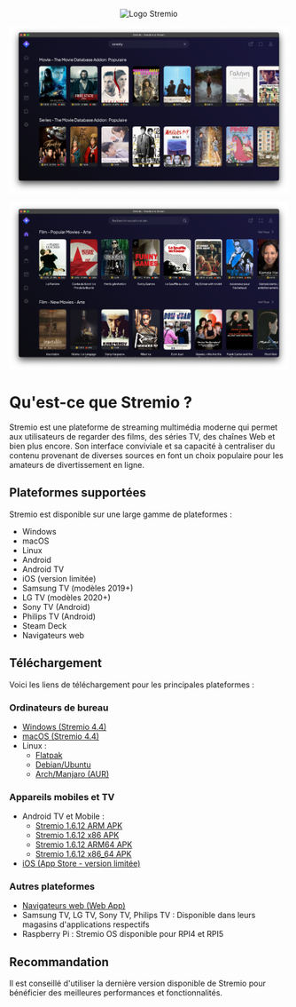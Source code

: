 <p align="center">
  <img src="https://stremio.stream/wp-content/uploads/2022/04/stremio-logo3.png" alt="Logo Stremio" width="300">
</p>

![!Application Stremio1](./images/image-oumm4-24-09-2024.png)

![!Application Stremio1](./images/image-xe2e9-24-09-2024.png)

# Qu'est-ce que Stremio ?

Stremio est une plateforme de streaming multimédia moderne qui permet aux utilisateurs de regarder des films, des séries TV, des chaînes Web et bien plus encore. Son interface conviviale et sa capacité à centraliser du contenu provenant de diverses sources en font un choix populaire pour les amateurs de divertissement en ligne.

## Plateformes supportées

Stremio est disponible sur une large gamme de plateformes :

- Windows
- macOS
- Linux
- Android
- Android TV
- iOS (version limitée)
- Samsung TV (modèles 2019+)
- LG TV (modèles 2020+)
- Sony TV (Android)
- Philips TV (Android)
- Steam Deck
- Navigateurs web

## Téléchargement

Voici les liens de téléchargement pour les principales plateformes :

### Ordinateurs de bureau

- [Windows (Stremio 4.4)](https://www.stremio.com/downloads)
- [macOS (Stremio 4.4)](https://www.stremio.com/downloads)
- Linux :
  - [Flatpak](https://www.stremio.com/downloads)
  - [Debian/Ubuntu](https://www.stremio.com/downloads)
  - [Arch/Manjaro (AUR)](https://www.stremio.com/downloads)

### Appareils mobiles et TV

- Android TV et Mobile :
  - [Stremio 1.6.12 ARM APK](https://www.stremio.com/downloads)
  - [Stremio 1.6.12 x86 APK](https://www.stremio.com/downloads)
  - [Stremio 1.6.12 ARM64 APK](https://www.stremio.com/downloads)
  - [Stremio 1.6.12 x86_64 APK](https://www.stremio.com/downloads)
- [iOS (App Store - version limitée)](https://www.stremio.com/downloads)

### Autres plateformes

- [Navigateurs web (Web App)](https://www.stremio.com/downloads)
- Samsung TV, LG TV, Sony TV, Philips TV : Disponible dans leurs magasins d'applications respectifs
- Raspberry Pi : Stremio OS disponible pour RPI4 et RPI5

## Recommandation

Il est conseillé d'utiliser la dernière version disponible de Stremio pour bénéficier des meilleures performances et fonctionnalités.